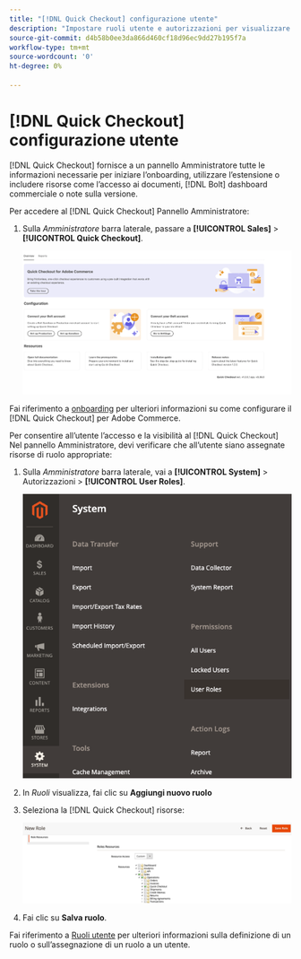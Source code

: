 ```yaml
---
title: "[!DNL Quick Checkout] configurazione utente"
description: "Impostare ruoli utente e autorizzazioni per visualizzare [!DNL Quick Checkout] Pannello Amministratore."
source-git-commit: d4b58b0ee3da866d460cf18d96ec9dd27b195f7a
workflow-type: tm+mt
source-wordcount: '0'
ht-degree: 0%

---
```



# [!DNL Quick Checkout] configurazione utente

[!DNL Quick Checkout] fornisce a un pannello Amministratore tutte le informazioni necessarie per iniziare l’onboarding, utilizzare l’estensione o includere risorse come l’accesso ai documenti, [!DNL Bolt] dashboard commerciale o note sulla versione.

Per accedere al [!DNL Quick Checkout] Pannello Amministratore:

1. Sulla _Amministratore_ barra laterale, passare a **[!UICONTROL Sales]** > **[!UICONTROL Quick Checkout]**.

   ![Pagamento rapido menu](assets/overview-admin-panel.png)

Fai riferimento a [onboarding](../quick-checkout/onboarding.md) per ulteriori informazioni su come configurare il [!DNL Quick Checkout] per Adobe Commerce.

Per consentire all’utente l’accesso e la visibilità al [!DNL Quick Checkout] Nel pannello Amministratore, devi verificare che all’utente siano assegnate risorse di ruolo appropriate:

1. Sulla _Amministratore_ barra laterale, vai a **[!UICONTROL System]** > Autorizzazioni > **[!UICONTROL User Roles]**.

   ![Ruoli utente](assets/user-roles.png)

1. In _Ruoli_ visualizza, fai clic su **Aggiungi nuovo ruolo**
1. Seleziona la [!DNL Quick Checkout] risorse:

   ![Processi e autorizzazioni di estrazione rapida](assets/role-resource-quick-checkout.png)

1. Fai clic su **Salva ruolo**.

Fai riferimento a [Ruoli utente](https://docs.magento.com/user-guide/system/permissions-user-roles.html) per ulteriori informazioni sulla definizione di un ruolo o sull’assegnazione di un ruolo a un utente.
